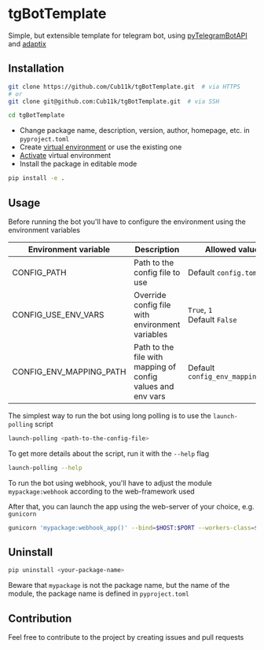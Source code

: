 # tgBotTemplate

Simple, but extensible template for telegram bot,
using [pyTelegramBotAPI](https://github.com/eternnoir/pyTelegramBotAPI)
and [adaptix](https://github.com/reagento/dataclass-factory/tree/3.x/develop)

## Installation

```bash
git clone https://github.com/Cub11k/tgBotTemplate.git  # via HTTPS
# or
git clone git@github.com:Cub11k/tgBotTemplate.git  # via SSH

cd tgBotTemplate
```

- Change package name, description, version, author, homepage, etc. in `pyproject.toml`
- Create [virtual environment](https://docs.python.org/3/library/venv.html#creating-virtual-environments) or use the
  existing one
- [Activate](https://docs.python.org/3/library/venv.html#how-venvs-work) virtual environment
- Install the package in editable mode

```bash
pip install -e .
```

## Usage

Before running the bot you'll have to configure the environment
using the environment variables

| Environment variable    | Description                                                 | Allowed values                    |
|-------------------------|-------------------------------------------------------------|-----------------------------------|
| CONFIG_PATH             | Path to the config file to use                              | Default `config.toml`             |
| CONFIG_USE_ENV_VARS     | Override config file with environment variables             | `True`, `1`<br/>Default `False`   |
| CONFIG_ENV_MAPPING_PATH | Path to the file with mapping of config values and env vars | Default `config_env_mapping.toml` |

The simplest way to run the bot using long polling is to use the `launch-polling` script

```bash
launch-polling <path-to-the-config-file>
```

To get more details about the script, run it with the `--help` flag

```bash
launch-polling --help
```

To run the bot using webhook, you'll have to adjust the module `mypackage:webhook`
according to the web-framework used

After that, you can launch the app using the web-server of your choice, e.g. `gunicorn`

```bash
gunicorn 'mypackage:webhook_app()' --bind=$HOST:$PORT --workers-class=$WORKERS_CLASS
```

## Uninstall

```bash
pip uninstall <your-package-name>
```

Beware that `mypackage` is not the package name, but the name of the module,
the package name is defined in `pyproject.toml`

## Contribution

Feel free to contribute to the project by creating issues and pull requests
